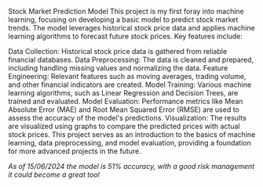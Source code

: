 Stock Market Prediction Model
This project is my first foray into machine learning, focusing on developing a basic model to predict stock market trends. The model leverages historical stock price data and applies machine learning algorithms to forecast future stock prices. Key features include:

Data Collection: Historical stock price data is gathered from reliable financial databases.
Data Preprocessing: The data is cleaned and prepared, including handling missing values and normalizing the data.
Feature Engineering: Relevant features such as moving averages, trading volume, and other financial indicators are created.
Model Training: Various machine learning algorithms, such as Linear Regression and Decision Trees, are trained and evaluated.
Model Evaluation: Performance metrics like Mean Absolute Error (MAE) and Root Mean Squared Error (RMSE) are used to assess the accuracy of the model's predictions.
Visualization: The results are visualized using graphs to compare the predicted prices with actual stock prices.
This project serves as an introduction to the basics of machine learning, data preprocessing, and model evaluation, providing a foundation for more advanced projects in the future.

*As of 15/06/2024 the model is 51% accuracy, with a good risk management it could become a great tool*
